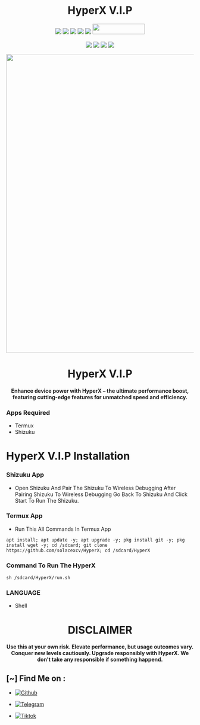 <h1 align="center">HyperX V.I.P</h1>

<p align="center">
  <img src="https://img.shields.io/badge/Version-0.1-green?style=for-the-badge">
  <img src="https://img.shields.io/github/stars/solacexcv/HyperX?style=for-the-badge&color=orange">
  <img src="https://img.shields.io/github/forks/solacexcv/HyperX?color=cyan&style=for-the-badge&color=purple">
  <img src="https://img.shields.io/github/watchers/solacexcv/HyperX?color=cyan&style=for-the-badge&color=purple">
  <img src="https://img.shields.io/github/issues/solacexcv/HyperX?color=red&style=for-the-badge">
  <img src="https://hits.dwyl.com/solacexcv/HyperX as.svg" width="140" height="28">
<br>
<br>
  <img src="https://img.shields.io/badge/Author-solacexcv-purple?style=flat-square">
  <img src="https://img.shields.io/badge/Open%20Source-Yes-cyan?style=flat-square">
  <img src="https://img.shields.io/badge/Made%20in-Philippines-red?colorA=blue&colorB=red&style=flat-square">
  <img src="https://img.shields.io/badge/Written%20In-Shell-green?style=flat-square">
</p>

<p align="center">
<img src="https://raw.githubusercontent.com/solacexcv/NGL-SPAM/main/banner.png?token=GHSAT0AAAAAACL2J3BU32KBJKYC5VTU32TMZMDOMZA", width="800", height="800">
</p>
<h1 align="center"> HyperX V.I.P</h1>
<h4 align="center"> Enhance device power with HyperX – the ultimate performance boost, featuring cutting-edge features for unmatched speed and efficiency.</h4>

### Apps Required
* Termux
* Shizuku

<h1>HyperX V.I.P Installation</h1>

### Shizuku App
* Open Shizuku And Pair The Shizuku To Wireless Debugging After Pairing Shizuku To Wireless Debugging Go Back To Shizuku And Click Start To Run The Shizuku.

### Termux App
* Run This All Commands In Termux App

```
apt install; apt update -y; apt upgrade -y; pkg install git -y; pkg install wget -y; cd /sdcard; git clone https://github.com/solacexcv/HyperX; cd /sdcard/HyperX
```

### Command To Run The HyperX
```
sh /sdcard/HyperX/run.sh
```

### LANGUAGE 
* Shell

<h1 align="center"> DISCLAIMER </h1>

<h4 align="center">Use this at your own risk. Elevate performance, but usage outcomes vary. Conquer new levels cautiously. Upgrade responsibly with HyperX. We don't take any responsible if something happend. </h4>

## [~] Find Me on :

- [![Github](https://img.shields.io/badge/Github-Solacexcv-purple?style=for-the-badge&logo=github)](https://github.com/solacexcv)

- [![Telegram](https://img.shields.io/badge/Telegram-PHILIPKYS-indigo?style=for-the-badge&logo=telegram)](https://t.me/atrph)

- [![Tiktok](https://img.shields.io/badge/Tiktok-Solacezr-orange?style=for-the-badge&logo=Tiktok)](https://www.tiktok.com/@solacezr?)
